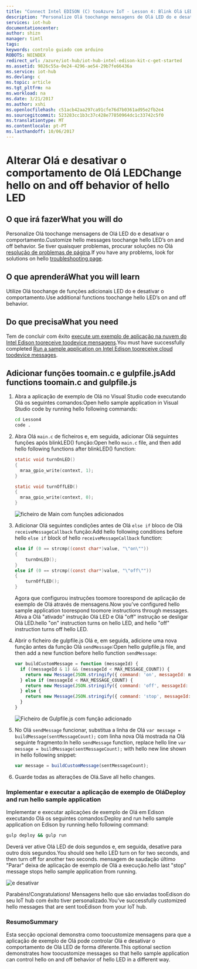 ```yaml
---
title: "Connect Intel EDISON (C) tooAzure IoT - Lesson 4: Blink Olá LED | Microsoft Docs"
description: "Personalize Olá toochange mensagens de Olá LED do e desativar o comportamento."
services: iot-hub
documentationcenter: 
author: shizn
manager: timtl
tags: 
keywords: controlo guiado com arduino
ROBOTS: NOINDEX
redirect_url: /azure/iot-hub/iot-hub-intel-edison-kit-c-get-started
ms.assetid: 9826c55a-0e24-4296-ae54-29b7fe66436a
ms.service: iot-hub
ms.devlang: c
ms.topic: article
ms.tgt_pltfrm: na
ms.workload: na
ms.date: 3/21/2017
ms.author: xshi
ms.openlocfilehash: c51acb42aa297ca91cfe76d7b0361ad95e2fb2e4
ms.sourcegitcommit: 523283cc1b3c37c428e77850964dc1c33742c5f0
ms.translationtype: MT
ms.contentlocale: pt-PT
ms.lasthandoff: 10/06/2017
---
```

# <a name="change-hello-on-and-off-behavior-of-hello-led"></a><span data-ttu-id="9351d-104">Alterar Olá e desativar o comportamento de Olá LED</span><span class="sxs-lookup"><span data-stu-id="9351d-104">Change hello on and off behavior of hello LED</span></span>
## <a name="what-you-will-do"></a><span data-ttu-id="9351d-105">O que irá fazer</span><span class="sxs-lookup"><span data-stu-id="9351d-105">What you will do</span></span>
<span data-ttu-id="9351d-106">Personalize Olá toochange mensagens de Olá LED do e desativar o comportamento.</span><span class="sxs-lookup"><span data-stu-id="9351d-106">Customize hello messages toochange hello LED’s on and off behavior.</span></span> <span data-ttu-id="9351d-107">Se tiver quaisquer problemas, procurar soluções no Olá [resolução de problemas de página][troubleshooting].</span><span class="sxs-lookup"><span data-stu-id="9351d-107">If you have any problems, look for solutions on hello [troubleshooting page][troubleshooting].</span></span>

## <a name="what-you-will-learn"></a><span data-ttu-id="9351d-108">O que aprenderá</span><span class="sxs-lookup"><span data-stu-id="9351d-108">What you will learn</span></span>
<span data-ttu-id="9351d-109">Utilize Olá toochange de funções adicionais LED do e desativar o comportamento.</span><span class="sxs-lookup"><span data-stu-id="9351d-109">Use additional functions toochange hello LED’s on and off behavior.</span></span>

## <a name="what-you-need"></a><span data-ttu-id="9351d-110">Do que precisa</span><span class="sxs-lookup"><span data-stu-id="9351d-110">What you need</span></span>
<span data-ttu-id="9351d-111">Tem de concluir com êxito [execute um exemplo de aplicação na nuvem do Intel Edison tooreceive toodevice mensagens][receive-cloud-to-device-messages].</span><span class="sxs-lookup"><span data-stu-id="9351d-111">You must have successfully completed [Run a sample application on Intel Edison tooreceive cloud toodevice messages][receive-cloud-to-device-messages].</span></span>

## <a name="add-functions-toomainc-and-gulpfilejs"></a><span data-ttu-id="9351d-112">Adicionar funções toomain.c e gulpfile.js</span><span class="sxs-lookup"><span data-stu-id="9351d-112">Add functions toomain.c and gulpfile.js</span></span>
1. <span data-ttu-id="9351d-113">Abra a aplicação de exemplo de Olá no Visual Studio code executando Olá os seguintes comandos:</span><span class="sxs-lookup"><span data-stu-id="9351d-113">Open hello sample application in Visual Studio code by running hello following commands:</span></span>

   ```bash
   cd Lesson4
   code .
   ```
2. <span data-ttu-id="9351d-114">Abra Olá `main.c` de ficheiros e, em seguida, adicionar Olá seguintes funções após blinkLED() função:</span><span class="sxs-lookup"><span data-stu-id="9351d-114">Open hello `main.c` file, and then add hello following functions after blinkLED() function:</span></span>

   ```c
   static void turnOnLED()
   {
     mraa_gpio_write(context, 1);
   }

   static void turnOffLED()
   {
     mraa_gpio_write(context, 0);
   }
   ```

   ![ficheiro de Main com funções adicionados](media/iot-hub-intel-edison-lessons/lesson4/updated_app_c.png)

3. <span data-ttu-id="9351d-116">Adicionar Olá seguintes condições antes de Olá `else if` bloco de Olá `receiveMessageCallback` função:</span><span class="sxs-lookup"><span data-stu-id="9351d-116">Add hello following conditions before hello `else if` block of hello `receiveMessageCallback` function:</span></span>

   ```c
   else if (0 == strcmp((const char*)value, "\"on\""))
   {
       turnOnLED();
   }
   else if (0 == strcmp((const char*)value, "\"off\""))
   {
       turnOffLED();
   }
   ```

   <span data-ttu-id="9351d-117">Agora que configurou instruções toomore toorespond de aplicação de exemplo de Olá através de mensagens.</span><span class="sxs-lookup"><span data-stu-id="9351d-117">Now you’ve configured hello sample application toorespond toomore instructions through messages.</span></span> <span data-ttu-id="9351d-118">Ativa a Olá "ativado" instrução Olá LED e Olá "off" instrução se desligar Olá LED.</span><span class="sxs-lookup"><span data-stu-id="9351d-118">hello "on" instruction turns on hello LED, and hello "off" instruction turns off hello LED.</span></span>
4. <span data-ttu-id="9351d-119">Abrir o ficheiro de gulpfile.js Olá e, em seguida, adicione uma nova função antes da função Olá `sendMessage`:</span><span class="sxs-lookup"><span data-stu-id="9351d-119">Open hello gulpfile.js file, and then add a new function before hello function `sendMessage`:</span></span>

   ```javascript
   var buildCustomMessage = function (messageId) {
     if ((messageId & 1) && (messageId < MAX_MESSAGE_COUNT)) {
       return new Message(JSON.stringify({ command: 'on', messageId: messageId }));
     } else if (messageId < MAX_MESSAGE_COUNT) {
       return new Message(JSON.stringify({ command: 'off', messageId: messageId }));
     } else {
       return new Message(JSON.stringify({ command: 'stop', messageId: messageId }));
     }
   }
   ```

   ![Ficheiro de Gulpfile.js com função adicionado][gulpfile]
5. <span data-ttu-id="9351d-121">No Olá `sendMessage` funcionar, substitua a linha de Olá `var message = buildMessage(sentMessageCount);` com linha nova Olá mostrada na Olá seguinte fragmento:</span><span class="sxs-lookup"><span data-stu-id="9351d-121">In hello `sendMessage` function, replace hello line `var message = buildMessage(sentMessageCount);` with hello new line shown in hello following snippet:</span></span>

   ```javascript
   var message = buildCustomMessage(sentMessageCount);
   ```
6. <span data-ttu-id="9351d-122">Guarde todas as alterações de Olá.</span><span class="sxs-lookup"><span data-stu-id="9351d-122">Save all hello changes.</span></span>

### <a name="deploy-and-run-hello-sample-application"></a><span data-ttu-id="9351d-123">Implementar e executar a aplicação de exemplo de Olá</span><span class="sxs-lookup"><span data-stu-id="9351d-123">Deploy and run hello sample application</span></span>
<span data-ttu-id="9351d-124">Implementar e executar aplicações de exemplo de Olá em Edison executando Olá os seguintes comandos:</span><span class="sxs-lookup"><span data-stu-id="9351d-124">Deploy and run hello sample application on Edison by running hello following command:</span></span>

```bash
gulp deploy && gulp run
```

<span data-ttu-id="9351d-125">Deverá ver ative Olá LED de dois segundos e, em seguida, desative para outro dois segundos.</span><span class="sxs-lookup"><span data-stu-id="9351d-125">You should see hello LED turn on for two seconds, and then turn off for another two seconds.</span></span> <span data-ttu-id="9351d-126">mensagem de saudação último "Parar" deixa de aplicação de exemplo de Olá a execução.</span><span class="sxs-lookup"><span data-stu-id="9351d-126">hello last "stop" message stops hello sample application from running.</span></span>

![e desativar][on-and-off]

<span data-ttu-id="9351d-128">Parabéns!</span><span class="sxs-lookup"><span data-stu-id="9351d-128">Congratulations!</span></span> <span data-ttu-id="9351d-129">Mensagens hello que são enviadas tooEdison do seu IoT hub com êxito tiver personalizado.</span><span class="sxs-lookup"><span data-stu-id="9351d-129">You’ve successfully customized hello messages that are sent tooEdison from your IoT hub.</span></span>

### <a name="summary"></a><span data-ttu-id="9351d-130">Resumo</span><span class="sxs-lookup"><span data-stu-id="9351d-130">Summary</span></span>
<span data-ttu-id="9351d-131">Esta secção opcional demonstra como toocustomize mensagens para que a aplicação de exemplo de Olá pode controlar Olá e desativar o comportamento de Olá LED de forma diferente.</span><span class="sxs-lookup"><span data-stu-id="9351d-131">This optional section demonstrates how toocustomize messages so that hello sample application can control hello on and off behavior of hello LED in a different way.</span></span>

<!-- Images and links -->

[troubleshooting]: iot-hub-intel-edison-kit-c-troubleshooting.md
[receive-cloud-to-device-messages]: iot-hub-intel-edison-kit-c-lesson4-send-cloud-to-device-messages.md
[gulpfile]: media/iot-hub-intel-edison-lessons/lesson4/updated_gulpfile_c.png
[on-and-off]: media/iot-hub-intel-edison-lessons/lesson4/gulp_on_and_off_c.png
